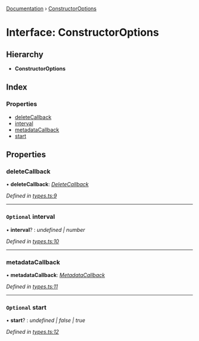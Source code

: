 [Documentation](../README.md) › [ConstructorOptions](constructoroptions.md)

# Interface: ConstructorOptions

## Hierarchy

* **ConstructorOptions**

## Index

### Properties

* [deleteCallback](constructoroptions.md#deletecallback)
* [interval](constructoroptions.md#optional-interval)
* [metadataCallback](constructoroptions.md#metadatacallback)
* [start](constructoroptions.md#optional-start)

## Properties

###  deleteCallback

• **deleteCallback**: *[DeleteCallback](../README.md#deletecallback)*

*Defined in [types.ts:9](https://github.com/badbatch/cachemap/blob/f503e0e/packages/reaper/src/types.ts#L9)*

___

### `Optional` interval

• **interval**? : *undefined | number*

*Defined in [types.ts:10](https://github.com/badbatch/cachemap/blob/f503e0e/packages/reaper/src/types.ts#L10)*

___

###  metadataCallback

• **metadataCallback**: *[MetadataCallback](../README.md#metadatacallback)*

*Defined in [types.ts:11](https://github.com/badbatch/cachemap/blob/f503e0e/packages/reaper/src/types.ts#L11)*

___

### `Optional` start

• **start**? : *undefined | false | true*

*Defined in [types.ts:12](https://github.com/badbatch/cachemap/blob/f503e0e/packages/reaper/src/types.ts#L12)*
